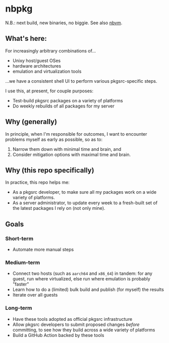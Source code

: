 # nbpkg

N.B.: next build, new binaries, no biggie.
See also [nbvm](https://github.com/schmonz/nbvm).

## What's here:

For increasingly arbitrary combinations of...

- Unixy host/guest OSes
- hardware architectures
- emulation and virtualization tools

...we have a consistent shell UI to perform various pkgsrc-specific steps.

I use this, at present, for couple purposes:

- Test-build pkgsrc packages on a variety of platforms
- Do weekly rebuilds of all packages for my server

## Why (generally)

In principle, when I'm responsible for outcomes, I want to encounter problems myself as early as possible, so as to:

1. Narrow them down with minimal time and brain, and
2. Consider mitigation options with maximal time and brain.

## Why (this repo specifically)

In practice, this repo helps me:

- As a pkgsrc developer, to make sure all my packages work on a wide variety of platforms.
- As a server administrator, to update every week to a fresh-built set of the latest packages I rely on (not only mine).

## Goals

### Short-term

- Automate more manual steps

### Medium-term

- Connect two hosts (such as `aarch64` and `x86_64`) in tandem:
  for any guest, run where virtualized, else run where emulation
  is probably "faster"
- Learn how to do a (limited) bulk build and publish (for myself) the results
- Iterate over all guests

### Long-term

- Have these tools adopted as official pkgsrc infrastructure
- Allow pkgsrc developers to submit proposed changes _before_ committing, to see how they build across a wide variety of platforms
- Build a GitHub Action backed by these tools
